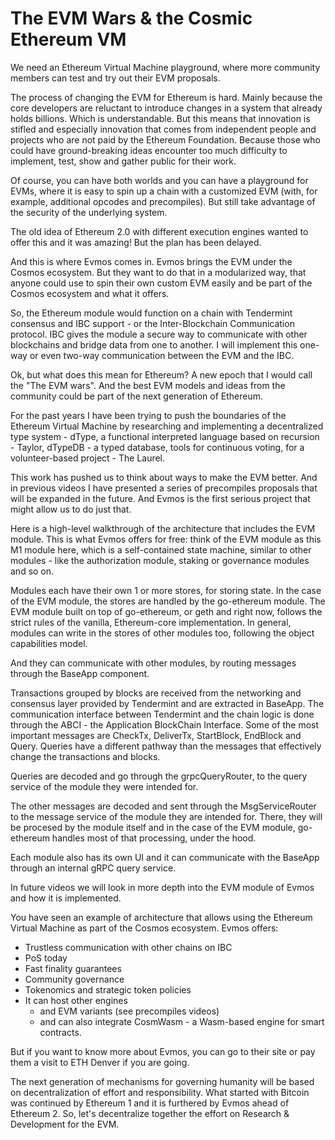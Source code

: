 # The EVM Wars & the Cosmic Ethereum VM


We need an Ethereum Virtual Machine playground, where more community members can test and try out their EVM proposals.

The process of changing the EVM for Ethereum is hard. Mainly because the core developers are reluctant to introduce changes in a system that already holds billions. Which is understandable.
But this means that innovation is stifled and especially innovation that comes from independent people and projects who are not paid by the Ethereum Foundation. Because those who could have ground-breaking ideas encounter too much difficulty to implement, test, show and gather public for their work.

Of course, you can have both worlds and you can have a playground for EVMs, where it is easy to spin up a chain with a customized EVM (with, for example, additional opcodes and precompiles). But still take advantage of the security of the underlying system.

The old idea of Ethereum 2.0 with different execution engines wanted to offer this and it was amazing! But the plan has been delayed.

And this is where Evmos comes in. Evmos brings the EVM under the Cosmos ecosystem. But they want to do that in a modularized way, that anyone could use to spin their own custom EVM easily and be part of the Cosmos ecosystem and what it offers.

So, the Ethereum module would function on a chain with Tendermint consensus and IBC support - or the Inter-Blockchain Communication protocol. IBC gives the module a secure way to communicate with other blockchains and bridge data from one to another.
I will implement this one-way or even two-way communication between the EVM and the IBC.

Ok, but what does this mean for Ethereum? A new epoch that I would call the "The EVM wars". And the best EVM models and ideas from the community could be part of the next generation of Ethereum. 

For the past years I have been trying to push the boundaries of the Ethereum Virtual Machine by researching and implementing a decentralized type system - dType, a functional interpreted language based on recursion - Taylor, dTypeDB - a typed database, tools for continuous voting, for a volunteer-based project - The Laurel.

This work has pushed us to think about ways to make the EVM better. And in previous videos I have presented a series of precompiles proposals that will be expanded in the future. And Evmos is the first serious project that might allow us to do just that.

Here is a high-level walkthrough of the architecture that includes the EVM module. This is what Evmos offers for free: think of the EVM module as this M1 module here, which is a self-contained state machine, similar to other modules - like the authorization module, staking or governance modules and so on.

Modules each have their own 1 or more stores, for storing state. In the case of the EVM module, the stores are handled by the go-ethereum module. The EVM module built on top of go-ethereum, or geth and right now, follows the strict rules of the vanilla, Ethereum-core implementation.
In general, modules can write in the stores of other modules too, following the object capabilities model.

And they can communicate with other modules, by routing messages through the BaseApp component.

Transactions grouped by blocks are received from the networking and consensus layer provided by Tendermint and are extracted in BaseApp.
The communication interface between Tendermint and the chain logic is done through the ABCI - the Application BlockChain Interface. Some of the most important messages are CheckTx, DeliverTx, StartBlock, EndBlock and Query. Queries have a different pathway than the messages that effectively change the transactions and blocks. 

Queries are decoded and go through the grpcQueryRouter, to the query service of the module they were intended for.

The other messages are decoded and sent through the MsgServiceRouter to the message service of the module they are intended for. There, they will be procesed by the module itself and in the case of the EVM module, go-ethereum handles most of that processing, under the hood.

Each module also has its own UI and it can communicate with the BaseApp through an internal gRPC query service.

In future videos we will look in more depth into the EVM module of Evmos and how it is implemented.

You have seen an example of architecture that allows using the Ethereum Virtual Machine as part of the Cosmos ecosystem. 
Evmos offers:
* Trustless communication with other chains on IBC
* PoS today
* Fast finality guarantees
* Community governance
* Tokenomics and strategic token policies
* It can host other engines
  * and EVM variants (see precompiles videos)
  * and can also integrate CosmWasm - a Wasm-based engine for smart contracts.

But if you want to know more about Evmos, you can go to their site or pay them a visit to ETH Denver if you are going.

The next generation of mechanisms for governing humanity will be based on decentralization of effort and responsibility. What started with Bitcoin was continued by Ethereum 1 and it is furthered by Evmos ahead of Ethereum 2. So, let's decentralize together the effort on Research & Development for the EVM.


